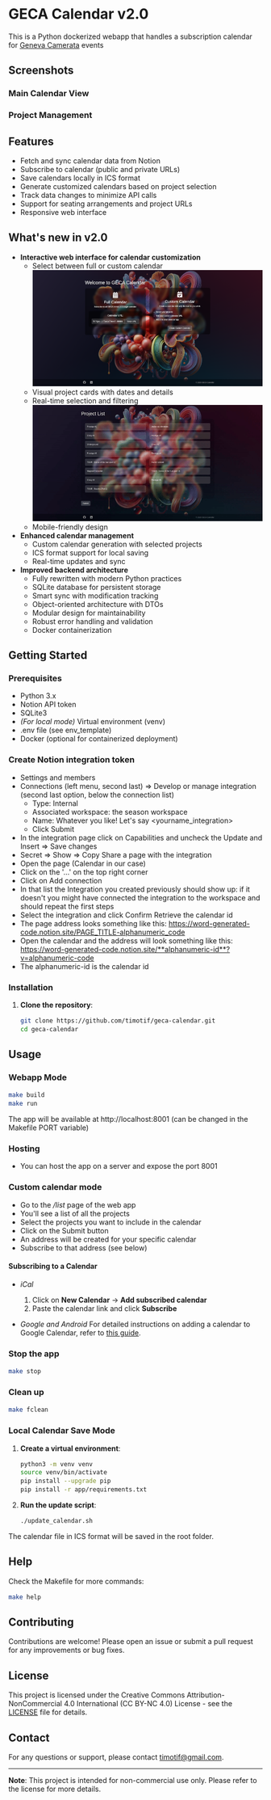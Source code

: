 # GECA Calendar v2.0
This is a Python dockerized webapp that handles a subscription calendar for [Geneva Camerata](https://genevacamerata.com/en) events

## Screenshots
### Main Calendar View

### Project Management

## Features
- Fetch and sync calendar data from Notion
- Subscribe to calendar (public and private URLs)
- Save calendars locally in ICS format
- Generate customized calendars based on project selection
- Track data changes to minimize API calls
- Support for seating arrangements and project URLs
- Responsive web interface

## What's new in v2.0
- **Interactive web interface for calendar customization**
  - Select between full or custom calendar
![Main Page](screenshots/main_page.png)
  - Visual project cards with dates and details
  - Real-time selection and filtering
![Project Page](screenshots/projects_page.gif)
  - Mobile-friendly design
- **Enhanced calendar management**
  - Custom calendar generation with selected projects
  - ICS format support for local saving
  - Real-time updates and sync
- **Improved backend architecture**
  - Fully rewritten with modern Python practices
  - SQLite database for persistent storage
  - Smart sync with modification tracking
  - Object-oriented architecture with DTOs
  - Modular design for maintainability
  - Robust error handling and validation
  - Docker containerization

## Getting Started

### Prerequisites

- Python 3.x
- Notion API token
- SQLite3
- *(For local mode)* Virtual environment (venv)
- .env file (see env_template)
- Docker (optional for containerized deployment)

### Create Notion integration token
- Settings and members
- Connections (left menu, second last) => Develop or manage integration (second last option, below the connection list)
    + Type: Internal
    + Associated workspace: the season workspace
    + Name: Whatever you like! Let's say <yourname_integration>
    + Click Submit
- In the integration page click on Capabilities and uncheck the Update and Insert => Save changes
- Secret => Show => Copy
Share a page with the integration
- Open the page (Calendar in our case)
- Click on the '...' on the top right corner
- Click on Add connection
- In that list the Integration you created previously should show up: if it doesn't you might have connected the integration to the workspace and should repeat the first steps
- Select the integration and click Confirm
Retrieve the calendar id
- The page address looks something like this: https://word-generated-code.notion.site/PAGE_TITLE-alphanumeric_code
- Open the calendar and the address will look something like this: https://word-generated-code.notion.site/**alphanumeric-id**?v=alphanumeric-code
- The alphanumeric-id is the calendar id


### Installation

1. **Clone the repository**:
   ```bash
   git clone https://github.com/timotif/geca-calendar.git
   cd geca-calendar
   ```

## Usage
### Webapp Mode
```bash
make build
make run
```
The app will be available at http://localhost:8001 (can be changed in the Makefile PORT variable)

### Hosting
- You can host the app on a server and expose the port 8001

### Custom calendar mode
- Go to the _/list_ page of the web app
- You'll see a list of all the projects
- Select the projects you want to include in the calendar
- Click on the Submit button
- An address will be created for your specific calendar
- Subscribe to that address (see below)

#### Subscribing to a Calendar
- *iCal*
  1. Click on **New Calendar** -> **Add subscribed calendar**
  2. Paste the calendar link and click **Subscribe**

- *Google and Android*
For detailed instructions on adding a calendar to Google Calendar, refer to [this guide](https://www.ohmancorp.com/refhowto-androidaddinternetcalendar.asp).

### Stop the app 
```bash
make stop
```
### Clean up
```bash
make fclean
```

### Local Calendar Save Mode

1. **Create a virtual environment**:
   ```bash
   python3 -m venv venv
   source venv/bin/activate
   pip install --upgrade pip
   pip install -r app/requirements.txt
   ```

2. **Run the update script**:
   ```bash
   ./update_calendar.sh
   ```

The calendar file in ICS format will be saved in the root folder.

## Help

Check the Makefile for more commands:
```bash
make help
```

## Contributing

Contributions are welcome! Please open an issue or submit a pull request for any improvements or bug fixes.

## License

This project is licensed under the Creative Commons Attribution-NonCommercial 4.0 International (CC BY-NC 4.0) License - see the [LICENSE](LICENSE) file for details.

## Contact

For any questions or support, please contact [timotif@gmail.com](mailto:timotif@gmail.com).

---

**Note**: This project is intended for non-commercial use only. Please refer to the license for more details.